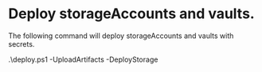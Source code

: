 # Deploy storageAccounts and vaults.

The following command will deploy storageAccounts and vaults with secrets.

.\deploy.ps1 -UploadArtifacts -DeployStorage